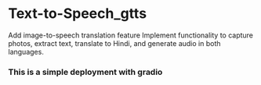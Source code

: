 # Text-to-Speech_gtts
Add image-to-speech translation feature  Implement functionality to capture photos, extract text, translate to Hindi, and generate audio in both languages.


### This is a simple deployment with gradio 
